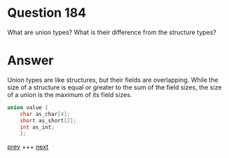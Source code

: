 
# Question 184



What are union types? What is their difference from the structure types?


# Answer



Union types are like structures, but their fields are overlapping. While the
size of a structure is equal or greater to the sum of the field sizes,
the size of a union is the maximum of its field sizes.

```c
union value {
    char as_char[4];
    short as_short[2];
    int as_int;
    };
```


[prev](183.md) +++ [next](185.md)
